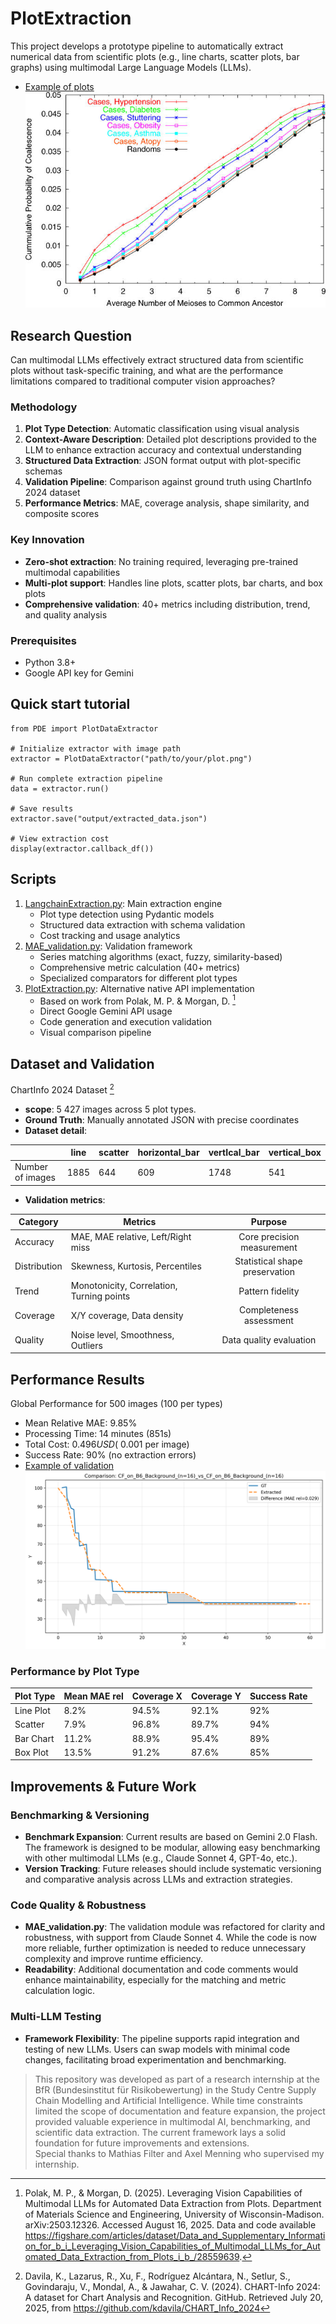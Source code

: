 # PlotExtraction
This project develops a prototype pipeline to automatically extract numerical data from scientific plots (e.g., line charts, scatter plots, bar graphs) using multimodal Large Language Models (LLMs).<br/>
* <ins>Example of plots</ins>
![Example of plots](Dataset/CHARTINFO_2024/images/line/PMC1200427___pgen.0010032.g002.jpg)
## Research Question
Can multimodal LLMs effectively extract structured data from scientific plots without task-specific training, and what are the performance limitations compared to traditional computer vision approaches?

### Methodology
1. **Plot Type Detection**: Automatic classification using visual analysis
2. **Context-Aware Description**: Detailed plot descriptions provided to the LLM to enhance extraction accuracy and contextual understanding
3. **Structured Data Extraction**: JSON format output with plot-specific schemas
4. **Validation Pipeline**: Comparison against ground truth using ChartInfo 2024 dataset
5. **Performance Metrics**: MAE, coverage analysis, shape similarity, and composite scores

### Key Innovation
- **Zero-shot extraction**: No training required, leveraging pre-trained multimodal capabilities
- **Multi-plot support**: Handles line plots, scatter plots, bar charts, and box plots
- **Comprehensive validation**: 40+ metrics including distribution, trend, and quality analysis

### Prerequisites
- Python 3.8+
- Google API key for Gemini

## Quick start tutorial
```
from PDE import PlotDataExtractor

# Initialize extractor with image path
extractor = PlotDataExtractor("path/to/your/plot.png")

# Run complete extraction pipeline
data = extractor.run()

# Save results
extractor.save("output/extracted_data.json")

# View extraction cost
display(extractor.callback_df())
```
## Scripts
1. [LangchainExtraction.py](PDE/LangchainExtraction.py): Main extraction engine
    * Plot type detection using Pydantic models
    * Structured data extraction with schema validation
    * Cost tracking and usage analytics
2. [MAE_validation.py](PDE/MAE_validation.py): Validation framework
    * Series matching algorithms (exact, fuzzy, similarity-based)
    * Comprehensive metric calculation (40+ metrics)
    * Specialized comparators for different plot types
3. [PlotExtraction.py](PDE/PlotExtraction.py): Alternative native API implementation
    * Based on work from Polak, M. P. & Morgan, D. [^1]
    * Direct Google Gemini API usage
    * Code generation and execution validation
    * Visual comparison pipeline

## Dataset and Validation
ChartInfo 2024 Dataset [^2]

* **scope**: 5 427 images across 5 plot types.
* **Ground Truth**: Manually annotated JSON with precise coordinates
* **Dataset detail**:

|                |line|scatter|horizontal_bar|vertIcal_bar|vertical_box|
|----------------|----|-------|--------------|-----------|------------|
|Number of images|1885|644|609|1748|541|

* **Validation metrics**:

|Category|Metrics|Purpose|
|--------|-------|:-------:|
|Accuracy|MAE, MAE relative, Left/Right miss|Core precision measurement|
|Distribution|Skewness, Kurtosis, Percentiles|Statistical shape preservation|
|Trend|Monotonicity, Correlation, Turning points|Pattern fidelity|
|Coverage|X/Y coverage, Data density|Completeness assessment|
|Quality|Noise level, Smoothness, Outliers|Data quality evaluation|

## Performance Results
Global Performance for 500 images (100 per types)
* Mean Relative MAE: 9.85%
* Processing Time: 14 minutes (851s)
* Total Cost: $0.496 USD (~$0.001 per image)
* Success Rate: 90% (no extraction errors)<br/>
* <ins>Example of validation</ins>
![Example of validation](Dataset/CHARTINFO_2024/output/line/PMC1166548___1471-2156-6-29-4/comparison_PMC1166548_1471-2156-6-29-4_CF_on_B6_Background_(n=16)_vs_CF_on_B6_Background_(n=16).png)
### Performance by Plot Type

| Plot Type | Mean MAE rel | Coverage X | Coverage Y | Success Rate |
|-----------|-------------|------------|------------|--------------|
| Line Plot | 8.2% | 94.5% | 92.1% | 92% |
| Scatter | 7.9% | 96.8% | 89.7% | 94% |
| Bar Chart | 11.2% | 88.9% | 95.4% | 89% |
| Box Plot | 13.5% | 91.2% | 87.6% | 85% |

## Improvements & Future Work

### Benchmarking & Versioning
- **Benchmark Expansion**: Current results are based on Gemini 2.0 Flash. The framework is designed to be modular, allowing easy benchmarking with other multimodal LLMs (e.g., Claude Sonnet 4, GPT-4o, etc.).
- **Version Tracking**: Future releases should include systematic versioning and comparative analysis across LLMs and extraction strategies.

### Code Quality & Robustness
- **MAE_validation.py**: The validation module was refactored for clarity and robustness, with support from Claude Sonnet 4. While the code is now more reliable, further optimization is needed to reduce unnecessary complexity and improve runtime efficiency.
- **Readability**: Additional documentation and code comments would enhance maintainability, especially for the matching and metric calculation logic.

### Multi-LLM Testing
- **Framework Flexibility**: The pipeline supports rapid integration and testing of new LLMs. Users can swap models with minimal code changes, facilitating broad experimentation and benchmarking.


> This repository was developed as part of a research internship at the BfR (Bundesinstitut für Risikobewertung) in the Study Centre Supply Chain Modelling and Artificial Intelligence. While time constraints limited the scope of documentation and feature expansion, the project provided valuable experience in multimodal AI, benchmarking, and scientific data extraction. The current framework lays a solid foundation for future improvements and extensions.<br/>Special thanks to Mathias Filter and Axel Menning who supervised my internship.



[^1]:Polak, M. P., & Morgan, D. (2025). Leveraging Vision Capabilities of Multimodal LLMs for Automated Data Extraction from Plots. Department of Materials Science and Engineering, University of Wisconsin-Madison. arXiv:2503.12326. Accessed August 16, 2025. Data and code available https://figshare.com/articles/dataset/Data_and_Supplementary_Information_for_b_i_Leveraging_Vision_Capabilities_of_Multimodal_LLMs_for_Automated_Data_Extraction_from_Plots_i_b_/28559639.

[^2]: Davila, K., Lazarus, R., Xu, F., Rodríguez Alcántara, N., Setlur, S., Govindaraju, V., Mondal, A., & Jawahar, C. V. (2024). CHART-Info 2024: A dataset for Chart Analysis and Recognition. GitHub. Retrieved July 20, 2025, from https://github.com/kdavila/CHART_Info_2024 